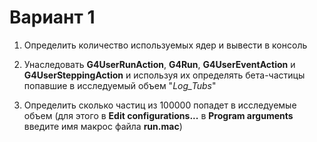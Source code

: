 # Вариант 1

1. Определить количество используемых ядер и вывести в консоль

2. Унаследовать <b>G4UserRunAction</b>, <b>G4Run</b>, <b>G4UserEventAction</b> и <b>G4UserSteppingAction</b> и используя их определять бета-частицы попавшие в исследуемый объем "<i>Log_Tubs</i>"

3. Определить сколько частиц из 100000 попадет в исследуемые объем (для этого в <b>Edit configurations...</b> в <b>Program arguments</b> введите имя макрос файла <b>run.mac</b>)


